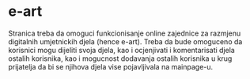 # e-art

Stranica treba da omoguci funkcionisanje online zajednice za razmjenu digitalnih umjetnickih djela (hence e-art).
Treba da bude omoguceno da korisnici mogu dijeliti svoja djela, kao i ocjenjivati i komentarisati djela ostalih korisnika, kao i mogucnost dodavanja ostalih korisnika u krug prijatelja da bi se njihova djela vise pojavljivala na mainpage-u.
